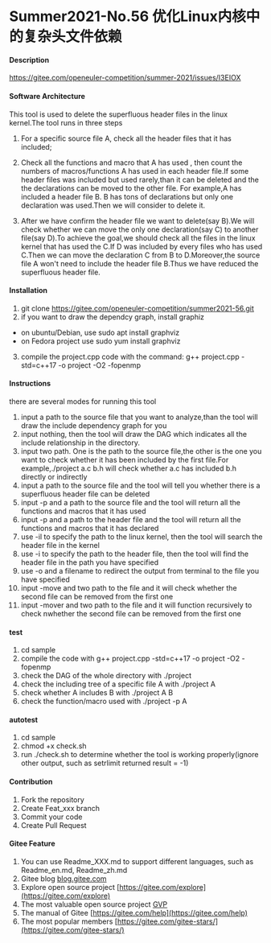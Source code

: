 # Summer2021-No.56 优化Linux内核中的复杂头文件依赖

#### Description
https://gitee.com/openeuler-competition/summer-2021/issues/I3EIOX

#### Software Architecture
This tool is used to delete the superfluous header files in the linux kernel.The tool runs in three steps

1. For a specific source file A, check all the header files that it has included;
2. Check all the functions and macro that A has used , then count the numbers of macros/functions A has used in each header file.If some header files was included but used rarely,than it can be deleted and the the declarations can be moved to the other file. For example,A has included a header file B. B has tons of declarations but only one declaration was used.Then we will consider to delete it.

3. After we have confirm the header file we want to delete(say B).We will check whether we can move the only one declaration(say C) to another file(say D).To achieve the goal,we should check all the files in the linux kernel that has used the C.If D was included by every files who has used C.Then we can move the declaration C from B to D.Moreover,the source file A won't need to include the header file B.Thus we have reduced the superfluous header file.

#### Installation

1.  git clone https://gitee.com/openeuler-competition/summer2021-56.git
2.  if you want to draw the dependcy graph, install graphiz
- on ubuntu/Debian, use sudo apt install graphviz
- on Fedora project use sudo yum install graphviz
3.  compile the project.cpp code with the command: g++ project.cpp -std=c++17 -o project -O2 -fopenmp

#### Instructions

there are several modes for running this tool
1.  input a path to the source file that you want to analyze,than the tool will draw the include dependency graph for you
2.  input nothing, then the tool will draw the DAG which indicates all the include relationship in the directory.
3.  input two path. One is the path to the source file,the other is the one you want to check whether it has been included by the first file.For example,./project a.c b.h will check whether a.c has included b.h directly or indirectly
4.  input a path to the source file and the tool will tell you whether there is a superfluous header file can be deleted
5.  input -p and a path to the source file and the tool will return all the functions and macros that it has used
6.  input -p and a path to the header file and the tool will return all the functions and macros that it has declared
7.  use -il to specify the path to the linux kernel, then the tool will search the header file in the kernel
8.  use -i to specify the path to the header file, then the tool will find the header file in the path you have specified
9.  use -o and a filename to redirect the output from terminal to the file you have specified
10. input -move and two path to the file and it will check whether the second file can be removed from the first one
11. input -mover and two path to the file and it will function recursively to check nwhether the second file can be removed from the first one

#### test

1. cd sample
2. compile the code with g++ project.cpp -std=c++17 -o project -O2 -fopenmp
3. check the DAG of the whole directory with ./project
4. check the including tree of a specific file A with ./project A
5. check whether A includes B with ./project A B
6. check the function/macro used with ./project -p A

#### autotest

1. cd sample
2. chmod +x check.sh
3. run ./check.sh to determine whether the tool is working properly(ignore other output, such as setrlimit returned result = -1)

#### Contribution

1.  Fork the repository
2.  Create Feat_xxx branch
3.  Commit your code
4.  Create Pull Request


#### Gitee Feature

1.  You can use Readme\_XXX.md to support different languages, such as Readme\_en.md, Readme\_zh.md
2.  Gitee blog [blog.gitee.com](https://blog.gitee.com)
3.  Explore open source project [https://gitee.com/explore](https://gitee.com/explore)
4.  The most valuable open source project [GVP](https://gitee.com/gvp)
5.  The manual of Gitee [https://gitee.com/help](https://gitee.com/help)
6.  The most popular members  [https://gitee.com/gitee-stars/](https://gitee.com/gitee-stars/)
